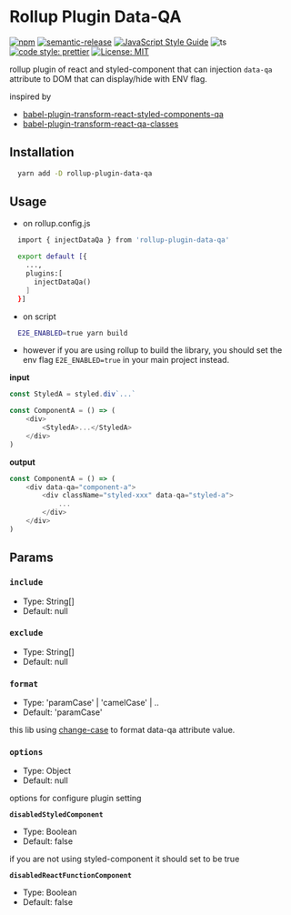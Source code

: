 # Rollup Plugin Data-QA

[![npm](https://img.shields.io/npm/dm/@lmwn/rollup-plugin-inject-data-qa.svg)](https://www.npmjs.com/package/rollup-plugin-data-qa)
[![semantic-release](https://img.shields.io/badge/semantic-release-e10079.svg?logo=semantic-release)](https://github.com/semantic-release/semantic-release)
[![JavaScript Style Guide](https://img.shields.io/badge/code_style-standard-brightgreen.svg)](https://standardjs.com)
![ts](https://badgen.net/badge/Built%20With/TypeScript/blue)
[![code style: prettier](https://img.shields.io/badge/code_style-prettier-ff69b4.svg?style=flat-square)](https://github.com/prettier/prettier)
[![License: MIT](https://img.shields.io/badge/License-MIT-yellow.svg)](https://opensource.org/licenses/MIT)

rollup plugin of react and styled-component that can injection `data-qa` attribute to DOM that can display/hide with ENV flag.

inspired by

- [babel-plugin-transform-react-styled-components-qa](https://www.npmjs.com/package/babel-plugin-transform-react-styled-components-qa)
- [babel-plugin-transform-react-qa-classes](https://www.npmjs.com/package/babel-plugin-transform-react-qa-classes)

## Installation

```sh
  yarn add -D rollup-plugin-data-qa
```

## Usage

- on rollup.config.js

```sh
  import { injectDataQa } from 'rollup-plugin-data-qa'

  export default [{
    ...,
    plugins:[
      injectDataQa()
    ]
  }]
```

- on script

```sh
  E2E_ENABLED=true yarn build
```

- however if you are using rollup to build the library, you should set the env flag `E2E_ENABLED=true` in your main project instead.

**input**

```js
const StyledA = styled.div`...`

const ComponentA = () => (
	<div>
		<StyledA>...</StyledA>
	</div>
)
```

**output**

```js
const ComponentA = () => (
	<div data-qa="component-a">
		<div className="styled-xxx" data-qa="styled-a">
			...
		</div>
	</div>
)
```

## Params

### `include`

- Type: String[]
- Default: null

### `exclude`

- Type: String[]
- Default: null

### `format`

- Type: 'paramCase' | 'camelCase' | ..
- Default: 'paramCase'

this lib using [change-case](https://www.npmjs.com/package/change-case) to format data-qa attribute value.

### `options`

- Type: Object
- Default: null

options for configure plugin setting

**`disabledStyledComponent`**

- Type: Boolean
- Default: false

if you are not using styled-component it should set to be true

**`disabledReactFunctionComponent`**

- Type: Boolean
- Default: false
